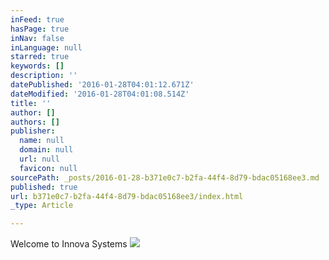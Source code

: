 ```yaml
---
inFeed: true
hasPage: true
inNav: false
inLanguage: null
starred: true
keywords: []
description: ''
datePublished: '2016-01-28T04:01:12.671Z'
dateModified: '2016-01-28T04:01:08.514Z'
title: ''
author: []
authors: []
publisher:
  name: null
  domain: null
  url: null
  favicon: null
sourcePath: _posts/2016-01-28-b371e0c7-b2fa-44f4-8d79-bdac05168ee3.md
published: true
url: b371e0c7-b2fa-44f4-8d79-bdac05168ee3/index.html
_type: Article

---
```

Welcome to Innova Systems
![](https://the-grid-user-content.s3-us-west-2.amazonaws.com/f2b2a712-1e13-49f9-8311-3c5ff643c18f.jpg)